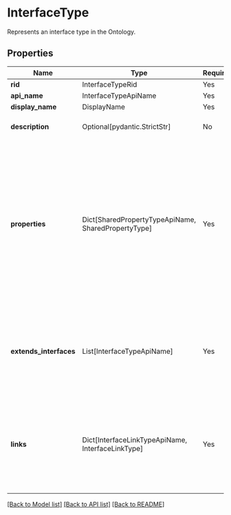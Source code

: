 # InterfaceType

Represents an interface type in the Ontology.

## Properties
| Name | Type | Required | Description |
| ------------ | ------------- | ------------- | ------------- |
**rid** | InterfaceTypeRid | Yes |  |
**api_name** | InterfaceTypeApiName | Yes |  |
**display_name** | DisplayName | Yes |  |
**description** | Optional[pydantic.StrictStr] | No | The description of the interface. |
**properties** | Dict[SharedPropertyTypeApiName, SharedPropertyType] | Yes | A map from a shared property type API name to the corresponding shared property type. The map describes the  set of properties the interface has. A shared property type must be unique across all of the properties.  |
**extends_interfaces** | List[InterfaceTypeApiName] | Yes | A list of interface API names that this interface extends. An interface can extend other interfaces to  inherit their properties.  |
**links** | Dict[InterfaceLinkTypeApiName, InterfaceLinkType] | Yes | A map from an interface link type API name to the corresponding interface link type. The map describes the set of link types the interface has.  |


[[Back to Model list]](../../../../README.md#models-v2-link) [[Back to API list]](../../../../README.md#apis-v2-link) [[Back to README]](../../../../README.md)

